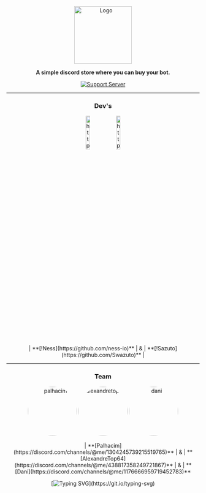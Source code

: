 <div align="center">
  <a href="https://discord.gg/mskT7HRHNy" target="_blank">
    <img src="https://i.imgur.com/Sfhxg5L.png" alt="Logo" height="150" />
  </a>

  **A simple discord store where you can buy your bot.**

  [![Support Server](https://discord.com/api/guilds/758308791837786232/embed.png?style=banner2)](https://discord.gg/mskT7HRHNy)

  <hr />

  <div>
    <h3>Dev's</h3>
    <img alt="https://github.com/atakwn" src="https://images.weserv.nl/?url=avatars.githubusercontent.com/u/187334479?v=4&h=128&w=128&fit=cover&mask=circle&maxage=1d" width="15%" />
    <img alt="https://github.com/Swazuto" src="https://images.weserv.nl/?url=avatars.githubusercontent.com/u/97265430?v=4&h=128&w=128&fit=cover&mask=circle&maxage=1d" width="15%" />
    <p>
      | **[!Ness](https://github.com/ness-io)** | & | **[!Sazuto](https://github.com/Swazuto)** |
    </p>
  </div>

  <hr />

  <div>
    <h3>Team</h3>
    <div style="text-align: center;">
      <img 
        src="https://i.imgur.com/hsznhvn.png" 
        alt="palhacim" 
        style="border-radius: 50%; width: 128px; height: 128px;" 
      />
      <img 
        src="https://i.imgur.com/TQAWWCX.png" 
        alt="alexandretop64" 
        style="border-radius: 50%; width: 128px; height: 128px;" 
      />
    <img 
        src="https://i.imgur.com/r93QICP.png" 
        alt="dani" 
        style="border-radius: 50%; width: 128px; height: 128px;" 
      />
    </div>
    <p>
      | **[Palhacim](https://discord.com/channels/@me/1304245739215519765)** | & | **[AlexandreTop64](https://discord.com/channels/@me/438817358249721867)** | & | **[Dani](https://discord.com/channels/@me/1176666959719452783)**
    </p>
  </div>

  [![Typing SVG](https://readme-typing-svg.herokuapp.com?font=Fira+Code&pause=1000&width=435&lines=Improving+your+Discord+experience.)](https://git.io/typing-svg)
</div>
